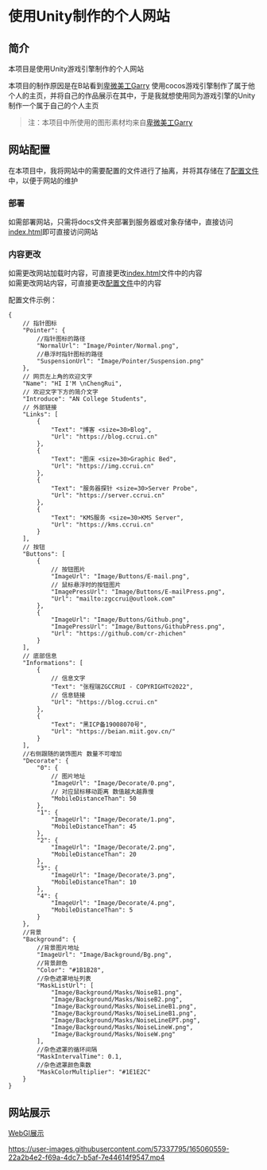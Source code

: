 # 使用Unity制作的个人网站

## 简介

本项目是使用Unity游戏引擎制作的个人网站

本项目的制作原因是在B站看到[卑微美工Garry](https://www.bilibili.com/video/BV1HF411z7Pf?p=2&spm_id_from=333.880.my_history.page.click)
使用cocos游戏引擎制作了属于他个人的主页，并将自己的作品展示在其中，于是我就想使用同为游戏引擎的Unity制作一个属于自己的个人主页

> 注：本项目中所使用的图形素材均来自[卑微美工Garry](https://www.bilibili.com/video/BV1HF411z7Pf?p=2&spm_id_from=333.880.my_history.page.click)

## 网站配置

在本项目中，我将网站中的需要配置的文件进行了抽离，并将其存储在了[配置文件](docs/StreamingAssets/config.json)中，以便于网站的维护

### 部署

如需部署网站，只需将docs文件夹部署到服务器或对象存储中，直接访问[index.html](docs/index.html)即可直接访问网站

### 内容更改

如需更改网站加载时内容，可直接更改[index.html](docs/index.html)文件中的内容  
如需更改网站内容，可直接更改[配置文件](docs/StreamingAssets/config.json)中的内容

配置文件示例：

```json5 
{
    // 指针图标
    "Pointer": {
        //指针图标的路径
        "NormalUrl": "Image/Pointer/Normal.png",
        //悬浮时指针图标的路径
        "SuspensionUrl": "Image/Pointer/Suspension.png"
    },
    // 网页左上角的欢迎文字
    "Name": "HI I'M \nChengRui",
    // 欢迎文字下方的简介文字
    "Introduce": "AN College Students",
    // 外部链接
    "Links": [
        {
            "Text": "博客 <size=30>Blog",
            "Url": "https://blog.ccrui.cn"
        },
        {
            "Text": "图床 <size=30>Graphic Bed",
            "Url": "https://img.ccrui.cn"
        },
        {
            "Text": "服务器探针 <size=30>Server Probe",
            "Url": "https://server.ccrui.cn"
        },
        {
            "Text": "KMS服务 <size=30>KMS Server",
            "Url": "https://kms.ccrui.cn"
        }
    ],
    // 按钮
    "Buttons": [
        {
            // 按钮图片
            "ImageUrl": "Image/Buttons/E-mail.png",
            // 鼠标悬浮时的按钮图片
            "ImagePressUrl": "Image/Buttons/E-mailPress.png",
            "Url": "mailto:zgccrui@outlook.com"
        },
        {
            "ImageUrl": "Image/Buttons/Github.png",
            "ImagePressUrl": "Image/Buttons/GithubPress.png",
            "Url": "https://github.com/cr-zhichen"
        }
    ],
    // 底部信息
    "Informations": [
        {
            // 信息文字
            "Text": "张程瑞ZGCCRUI - COPYRIGHT©2022",
            // 信息链接
            "Url": "https://blog.ccrui.cn"
        },
        {
            "Text": "黑ICP备19008070号",
            "Url": "https://beian.miit.gov.cn/"
        }
    ],
    //右侧跟随的装饰图片 数量不可增加
    "Decorate": {
        "0": {
            // 图片地址
            "ImageUrl": "Image/Decorate/0.png",
            // 对应鼠标移动距离 数值越大越靠慢
            "MobileDistanceThan": 50
        },
        "1": {
            "ImageUrl": "Image/Decorate/1.png",
            "MobileDistanceThan": 45
        },
        "2": {
            "ImageUrl": "Image/Decorate/2.png",
            "MobileDistanceThan": 20
        },
        "3": {
            "ImageUrl": "Image/Decorate/3.png",
            "MobileDistanceThan": 10
        },
        "4": {
            "ImageUrl": "Image/Decorate/4.png",
            "MobileDistanceThan": 5
        }
    },
    //背景
    "Background": {
        //背景图片地址
        "ImageUrl": "Image/Background/Bg.png",
        //背景颜色
        "Color": "#1B1B28",
        //杂色遮罩地址列表
        "MaskListUrl": [
            "Image/Background/Masks/NoiseB1.png",
            "Image/Background/Masks/NoiseB2.png",
            "Image/Background/Masks/NoiseLineB1.png",
            "Image/Background/Masks/NoiseLineB1.png",
            "Image/Background/Masks/NoiseLineEPT.png",
            "Image/Background/Masks/NoiseLineW.png",
            "Image/Background/Masks/NoiseW.png"
        ],
        //杂色遮罩的循环间隔
        "MaskIntervalTime": 0.1,
        //杂色遮罩颜色乘数
        "MaskColorMultiplier": "#1E1E2C"
    }
}
```

## 网站展示

[WebGl展示](https://cr-zhichen.github.io/PersonalHomePage/)

https://user-images.githubusercontent.com/57337795/165060559-22a2b4e2-f69a-4dc7-b5af-7e44614f9547.mp4
